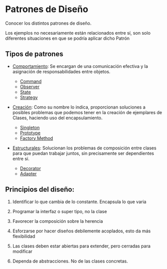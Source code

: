 # Patrones de Diseño
Conocer los distintos patrones de diseño. 

Los ejemplos no necesariamente están relacionados entre sí, son solo diferentes situaciones en que se podría aplicar dicho Patrón

## Tipos de patrones

* [Comportamiento](src/comportamiento/):
Se encargan de una comunicación efectiva y la asignación de responsabilidades entre objetos.
  * [Command](src/comportamiento/command/)
  * [Observer](src/comportamiento/observer/) 
  * [State](src/comportamiento/state/)
  * [Strategy](src/comportamiento/strategy/)

* [Creación](src/creacion/): 
Como su nombre lo indica, proporcionan soluciones
a posibles problemas que podemos tener en la creación de ejemplares de Clases, haciendo uso del encapsulamiento.
  * [Singleton](src/creacion/singleton/)
  * [Prototype](src/creacion/prototype/)
  * [Factory Method](src/creacion/factory/)

* [Estructurales](src/estructurales/):
Solucionan los problemas de composición entre clases
para que puedan trabajar juntos, sin precisamente ser
dependientes entre sí.
  * [Decorator](src/estructurales/decorator/)
  * [Adapter](src/estructurales/adapter/)
## Principios del diseño:

1. Identificar lo que cambia de lo constante. Encapsula lo que varia

2. Programar la interfaz o super tipo, no la clase 

3. Favorecer la composición sobre la herencia

4. Esforzarse por hacer diseños debilemente acoplados,
esto da más flexibilidad

5. Las clases deben estar abiertas para extender, pero
cerradas para modificar

6. Dependa de abstracciones. No de las clases concretas. 